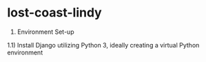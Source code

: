# lost-coast-lindy

1) Environment Set-up

1.1) Install Django utilizing Python 3, ideally creating a virtual Python environment
